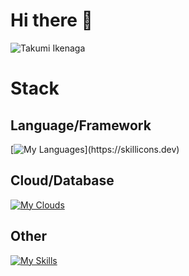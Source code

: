 # Hi there 👋
![Takumi Ikenaga](http://github-profile-summary-cards.vercel.app/api/cards/profile-details?username=ikenaga530&theme=radical)

# Stack
## Language/Framework
[![My Languages](https://skillicons.dev/icons?i=c,cpp,java,py,html,css,tailwind,js,ts,pytorch,react,nextjs,flask,fastapi,graphql,)](https://skillicons.dev)

## Cloud/Database
[![My Clouds](https://skillicons.dev/icons?i=aws,firebase,mysql,postgres,sqlite,supabase)](https://skillicons.dev)

## Other
[![My Skills](https://skillicons.dev/icons?i=github,git,linux,docker)](https://skillicons.dev)
